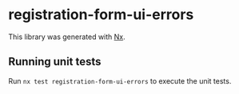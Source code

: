 # registration-form-ui-errors

This library was generated with [Nx](https://nx.dev).

## Running unit tests

Run `nx test registration-form-ui-errors` to execute the unit tests.
